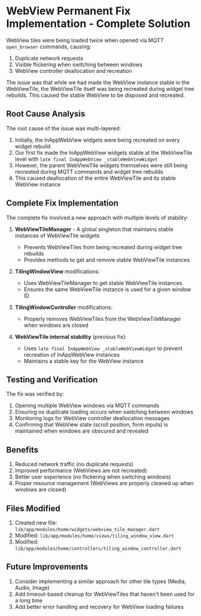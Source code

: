 # WebView Permanent Fix Implementation - Complete Solution

WebView tiles were being loaded twice when opened via MQTT `open_browser` commands, causing:
1. Duplicate network requests
2. Visible flickering when switching between windows
3. WebView controller deallocation and recreation

The issue was that while we had made the WebView instance stable in the WebViewTile, the WebViewTile itself was being recreated during widget tree rebuilds. This caused the stable WebView to be disposed and recreated.

## Root Cause Analysis

The root cause of the issue was multi-layered:

1. Initially, the InAppWebView widgets were being recreated on every widget rebuild
2. Our first fix made the InAppWebView widgets stable at the WebViewTile level with `late final InAppWebView _stableWebViewWidget`
3. However, the parent WebViewTile widgets themselves were still being recreated during MQTT commands and widget tree rebuilds
4. This caused deallocation of the entire WebViewTile and its stable WebView instance

## Complete Fix Implementation

The complete fix involved a new approach with multiple levels of stability:

1. **WebViewTileManager** - A global singleton that maintains stable instances of WebViewTile widgets
   - Prevents WebViewTiles from being recreated during widget tree rebuilds
   - Provides methods to get and remove stable WebViewTile instances

2. **TilingWindowView** modifications:
   - Uses WebViewTileManager to get stable WebViewTile instances
   - Ensures the same WebViewTile instance is used for a given window ID

3. **TilingWindowController** modifications:
   - Properly removes WebViewTiles from the WebViewTileManager when windows are closed

4. **WebViewTile internal stability** (previous fix):
   - Uses `late final InAppWebView _stableWebViewWidget` to prevent recreation of InAppWebView instances
   - Maintains a stable key for the WebView instance

## Testing and Verification

The fix was verified by:

1. Opening multiple WebView windows via MQTT commands
2. Ensuring no duplicate loading occurs when switching between windows
3. Monitoring logs for WebView controller deallocation messages
4. Confirming that WebView state (scroll position, form inputs) is maintained when windows are obscured and revealed

## Benefits

1. Reduced network traffic (no duplicate requests)
2. Improved performance (WebViews are not recreated)
3. Better user experience (no flickering when switching windows)
4. Proper resource management (WebViews are properly cleaned up when windows are closed)

## Files Modified

1. Created new file: `lib/app/modules/home/widgets/webview_tile_manager.dart`
2. Modified: `lib/app/modules/home/views/tiling_window_view.dart`
3. Modified: `lib/app/modules/home/controllers/tiling_window_controller.dart`

## Future Improvements

1. Consider implementing a similar approach for other tile types (Media, Audio, Image)
2. Add timeout-based cleanup for WebViewTiles that haven't been used for a long time
3. Add better error handling and recovery for WebView loading failures
